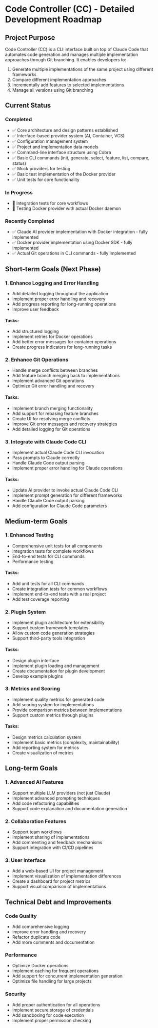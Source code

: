 # Code Controller (CC) - Detailed Development Roadmap

## Project Purpose
Code Controller (CC) is a CLI interface built on top of Claude Code that automates code generation and manages multiple implementation approaches through Git branching. It enables developers to:
1. Generate multiple implementations of the same project using different frameworks
2. Compare different implementation approaches
3. Incrementally add features to selected implementations
4. Manage all versions using Git branching

## Current Status

### Completed
- ✅ Core architecture and design patterns established
- ✅ Interface-based provider system (AI, Container, VCS)
- ✅ Configuration management system
- ✅ Project and implementation data models
- ✅ Command-line interface structure using Cobra
- ✅ Basic CLI commands (init, generate, select, feature, list, compare, status)
- ✅ Mock providers for testing
- ✅ Basic test implementation of the Docker provider
- ✅ Unit tests for core functionality

### In Progress
- 🔄 Integration tests for core workflows
- 🔄 Testing Docker provider with actual Docker daemon

### Recently Completed
- ✅ Claude AI provider implementation with Docker integration - fully implemented
- ✅ Docker provider implementation using Docker SDK - fully implemented
- ✅ Actual Git operations in CLI commands - fully implemented

## Short-term Goals (Next Phase)

### 1. Enhance Logging and Error Handling
- Add detailed logging throughout the application
- Implement proper error handling and recovery
- Add progress reporting for long-running operations
- Improve user feedback

#### Tasks:
- Add structured logging
- Implement retries for Docker operations
- Add better error messages for container operations
- Create progress indicators for long-running tasks

### 2. Enhance Git Operations
- Handle merge conflicts between branches
- Add feature branch merging back to implementations
- Implement advanced Git operations
- Optimize Git error handling and recovery

#### Tasks:
- Implement branch merging functionality
- Add support for rebasing feature branches
- Create UI for resolving merge conflicts
- Improve Git error messages and recovery strategies
- Add detailed logging for Git operations

### 3. Integrate with Claude Code CLI
- Implement actual Claude Code CLI invocation
- Pass prompts to Claude correctly
- Handle Claude Code output parsing
- Implement proper error handling for Claude operations

#### Tasks:
- Update AI provider to invoke actual Claude Code CLI
- Implement prompt generation for different frameworks
- Handle Claude Code output parsing
- Add configuration for Claude Code parameters

## Medium-term Goals

### 1. Enhanced Testing
- Comprehensive unit tests for all components
- Integration tests for complete workflows
- End-to-end tests for CLI commands
- Performance testing

#### Tasks:
- Add unit tests for all CLI commands
- Create integration tests for common workflows
- Implement end-to-end tests with a real project
- Add test coverage reporting

### 2. Plugin System
- Implement plugin architecture for extensibility
- Support custom framework templates
- Allow custom code generation strategies
- Support third-party tools integration

#### Tasks:
- Design plugin interface
- Implement plugin loading and management
- Create documentation for plugin development
- Develop example plugins

### 3. Metrics and Scoring
- Implement quality metrics for generated code
- Add scoring system for implementations
- Provide comparison metrics between implementations
- Support custom metrics through plugins

#### Tasks:
- Design metrics calculation system
- Implement basic metrics (complexity, maintainability)
- Add reporting system for metrics
- Create visualization of metrics

## Long-term Goals

### 1. Advanced AI Features
- Support multiple LLM providers (not just Claude)
- Implement advanced prompting techniques
- Add code refactoring capabilities
- Support code explanation and documentation generation

### 2. Collaboration Features
- Support team workflows
- Implement sharing of implementations
- Add commenting and feedback mechanisms
- Support integration with CI/CD pipelines

### 3. User Interface
- Add a web-based UI for project management
- Implement visualization of implementation differences
- Create a dashboard for project metrics
- Support visual comparison of implementations

## Technical Debt and Improvements

### Code Quality
- Add comprehensive logging
- Improve error handling and recovery
- Refactor duplicate code
- Add more comments and documentation

### Performance
- Optimize Docker operations
- Implement caching for frequent operations
- Add support for concurrent implementation generation
- Optimize file handling for large projects

### Security
- Add proper authentication for all operations
- Implement secure storage of credentials
- Add sandboxing for code execution
- Implement proper permission checking
